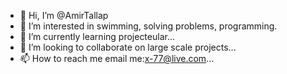 - 👋 Hi, I’m @AmirTallap
- 👀 I’m interested in swimming, solving problems, programming.
- 🌱 I’m currently learning projecteular...
- 💞️ I’m looking to collaborate on large scale projects...
- 📫 How to reach me email me:x-77@live.com...

<!---
AmirTallap/AmirTallap is a ✨ special ✨ repository because its `README.md` (this file) appears on your GitHub profile.
You can click the Preview link to take a look at your changes.
--->
